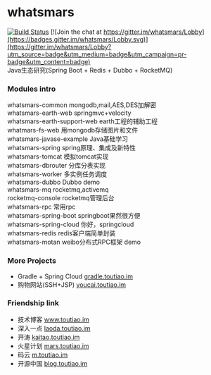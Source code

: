 # whatsmars
[![Build Status](https://travis-ci.org/javahongxi/whatsmars.svg?branch=master)](https://travis-ci.org/javahongxi/whatsmars)
[![Join the chat at https://gitter.im/whatsmars/Lobby](https://badges.gitter.im/whatsmars/Lobby.svg)](https://gitter.im/whatsmars/Lobby?utm_source=badge&utm_medium=badge&utm_campaign=pr-badge&utm_content=badge)
<br>Java生态研究(Spring Boot + Redis + Dubbo + RocketMQ)

### Modules intro
whatsmars-common mongodb,mail,AES,DES加解密<br />
whatsmars-earth-web springmvc+velocity<br />
whatsmars-earth-support-web earth工程的辅助工程<br />
whatmars-fs-web 用mongodb存储图片和文件<br />
whatsmars-javase-example Java基础学习<br />
whatsmars-spring spring原理、集成及新特性<br />
whatsmars-tomcat 模拟tomcat实现<br />
whatsmars-dbrouter 分库分表实现<br />
whatsmars-worker 多实例任务调度<br />
whatsmars-dubbo Dubbo demo<br />
whatsmars-mq rocketmq,activemq<br />
rocketmq-console rocketmq管理后台<br />
whatsmars-rpc 常用rpc<br />
whatsmars-spring-boot springboot果然很方便<br />
whatsmars-spring-cloud 你好，springcloud<br />
whatsmars-redis redis客户端简单封装 <br />
whatsmars-motan weibo分布式RPC框架 demo <br />

### More Projects
- Gradle + Spring Cloud [gradle.toutiao.im](http://gradle.toutiao.im)
- 购物网站(SSH+JSP) [youcai.toutiao.im](http://youcai.toutiao.im)

### Friendship link
- 技术博客 www.toutiao.im
- 深入一点 [laoda.toutiao.im](http://laoda.toutiao.im)
- 开涛 [kaitao.toutiao.im](http://kaitao.toutiao.im)
- 火星计划 [mars.toutiao.im](http://mars.toutiao.im)
- 码云 [m.toutiao.im](http://m.toutiao.im)
- 开源中国 [blog.toutiao.im](http://blog.toutiao.im)

